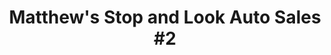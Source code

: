 ---
title: "Matthew's Stop and Look Auto Sales #2"
url: /detroit/matthews-stop-and-look-auto-sales-2/
shop: car
---